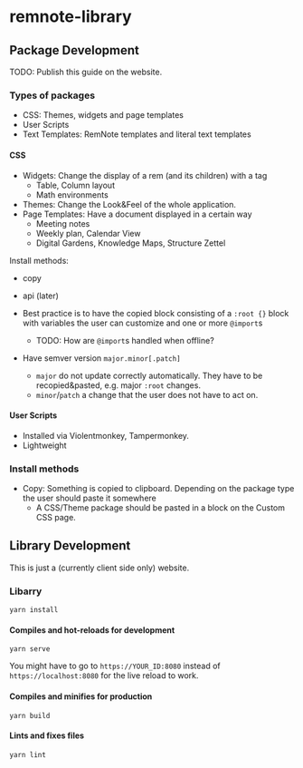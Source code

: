 # remnote-library

## Package Development

TODO: Publish this guide on the website.

### Types of packages

- CSS: Themes, widgets and page templates
- User Scripts
- Text Templates: RemNote templates and literal text templates

#### CSS

- Widgets: Change the display of a rem (and its children) with a tag
  - Table, Column layout
  - Math environments
- Themes: Change the Look&Feel of the whole application.
- Page Templates: Have a document displayed in a certain way
  - Meeting notes
  - Weekly plan, Calendar View
  - Digital Gardens, Knowledge Maps, Structure Zettel

Install methods:
- copy
- api (later)

- Best practice is to have the copied block consisting of a `:root {}` block with variables the user can customize and one or more `@import`s
  - TODO: How are `@import`s handled when offline? 
- Have semver version `major.minor[.patch]`
  - `major` do not update correctly automatically. They have to be recopied&pasted, e.g. major `:root` changes.
  - `minor`/`patch` a change that the user does not have to act on.

#### User Scripts

- Installed via Violentmonkey, Tampermonkey.
- Lightweight 

### Install methods

- Copy: Something is copied to clipboard. Depending on the package type the user should paste it somewhere
  - A CSS/Theme package should be pasted in a block on the Custom CSS page.

## Library Development

This is just a (currently client side only) website.

### Libarry
```
yarn install
```

#### Compiles and hot-reloads for development
```
yarn serve
```
You might have to go to `https://YOUR_ID:8080` instead of `https://localhost:8080` for the live reload to work.

#### Compiles and minifies for production
```
yarn build
```

#### Lints and fixes files
```
yarn lint
```
